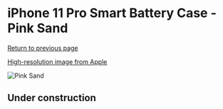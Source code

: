 # iPhone 11 Pro Smart Battery Case - Pink Sand

[Return to previous page](/iphone_11)

[High-resolution image from Apple](https://store.storeimages.cdn-apple.com/8756/as-images.apple.com/is/MWVN2?wid=4500&hei=4500&fmt=png)

<div style="width: 512px"><img src="/almost_uncompressed/MWVN2.webp" alt="Pink Sand"></div>

## Under construction
